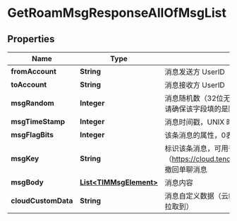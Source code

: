 

# GetRoamMsgResponseAllOfMsgList


## Properties

| Name | Type | Description | Notes |
|------------ | ------------- | ------------- | -------------|
|**fromAccount** | **String** | 消息发送方 UserID |  [optional] |
|**toAccount** | **String** | 消息接收方 UserID |  [optional] |
|**msgRandom** | **Integer** | 消息随机数（32位无符号整数），后台用于同一秒内的消息去重。请确保该字段填的是随机 |  [optional] |
|**msgTimeStamp** | **Integer** | 消息时间戳，UNIX 时间戳（单位：秒 |  [optional] |
|**msgFlagBits** | **Integer** | 该条消息的属性，0表示正常消息，8表示被撤回的消息 |  [optional] |
|**msgKey** | **String** | 标识该条消息，可用于 REST API（https://cloud.tencent.com/document/product/269/38980） 撤回单聊消息 |  [optional] |
|**msgBody** | [**List&lt;TIMMsgElement&gt;**](TIMMsgElement.md) | 消息内容 |  [optional] |
|**cloudCustomData** | **String** | 消息自定义数据（云端保存，会发送到对端，程序卸载重装后还能拉取到） |  [optional] |



